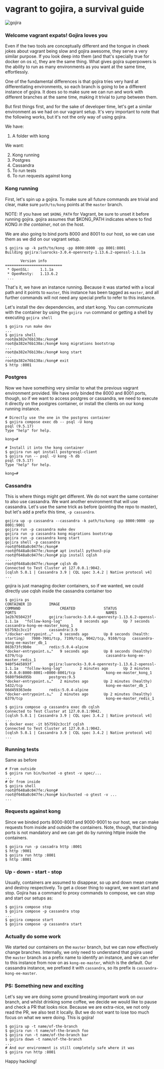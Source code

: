 # vagrant to gojira, a survival guide

![gojira](https://media.giphy.com/media/u0YUspFyoyqnm/giphy.gif)

### Welcome vagrant expats! Gojira loves you

Even if the two tools are conceptually different and the tongue in cheek jokes
about vagrant being slow and gojira awesome, they serve a very similar purpose.
If you look deep into them (and that's specially true for docker on os x), they
are the same thing. What gives gojira superpowers is the ability to run as many
environments as you want at the same time, effortlessly.

One of the fundamental differences is that gojira tries very hard at
differentiating environments, so each branch is going to be a different
instance of gojira. It does so to make sure we can run and work with different
branches at the same time, making it trivial to jump between them.

But first things first, and for the sake of developer time, let's get a similar
environment as we had on our vagrant setup. It's very important to note that
the following works, but it's not the only way of using gojira.

We have:

1. A folder with kong

We want:

2. Kong running
3. Postgres
4. Cassandra
5. To run tests
6. To run requests against kong

### Kong running

First, let's spin up a gojira. To make sure all future commands are trivial
and clear, make sure `path/to/kong` points at the `master` branch.

NOTE: If you have set `$KONG_PATH` for Vagrant, be sure to unset it before
running gojira. gojira assumes that $KONG_PATH indicates where to find KONG
_in the container_, not on the host.

We are also going to bind ports 8000 and 8001 to our host, so we can use them 
as we did on our vagrant setup.

```
$ gojira up -k path/to/kong -pp 8000:8000 -pp 8001:8001
Building gojira:luarocks-3.0.4-openresty-1.13.6.2-openssl-1.1.1a

       Version info
==========================
 * OpenSSL:     1.1.1a
 * OpenResty:   1.13.6.2
 ...
```

That's it, we have an instance running. Because it was started with a local
path and it points to `master`, this instance has been tagged as `master`, and
all further commands will not need any special prefix to refer to this instance.

Let's install the dev dependencies, and start kong. You can communicate with
the container by using the `gojira run` command or getting a shell by executing
`gojira shell`

```
$ gojira run make dev
...
$ gojira shell
root@a382e76b130a:/kong#
root@a382e76b130a:/kong# kong migrations bootstrap
...
root@a382e76b130a:/kong# kong start
...
root@a382e76b130a:/kong# exit
$ http :8001
```

### Postgres

Now we have something very similar to what the previous vagrant environment
provided. We have only binded the 8000 and 8001 ports, though, so if we want
to access postgres or cassandra, we need to execute it directly on the postgres
container, or install the clients on our kong running instance.

```
# Directly use the one in the postgres container
$ gojira compose exec db -- psql -U kong
psql (9.5.17)
Type "help" for help.

kong=#
```

```
# Install it into the kong container
$ gojira run apt install postgresql-client
$ gojira run -- psql -U kong -h db
psql (9.5.17)
Type "help" for help.

kong=#
```

### Cassandra

This is where things might get different. We do not want the same container
to also use cassandra. We want another environment that will use cassandra.
Let's use the same trick as before (pointing the repo to master), but let's
add a prefix this time, `-p cassandra`.

```
gojira up -p cassandra --cassandra -k path/to/kong -pp 8000:9000 -pp 8001:9001
gojira run -p cassandra make dev
gojira run -p cassandra kong migrations bootstrap
gojira run -p cassandra kong start
gojira shell -p cassandra
root@f648a8c047fe:/kong#
root@f648a8c047fe:/kong# apt install python3-pip
root@f648a8c047fe:/kong# pip install cqlsh
...
root@f648a8c047fe:/kong# cqlsh db
Connected to Test Cluster at 127.0.0.1:9042.
[cqlsh 5.0.1 | Cassandra 3.9 | CQL spec 3.4.2 | Native protocol v4]
...
```

gojira is just managing docker containers, so if we wanted, we could directly
use cqlsh inside the cassandra container too

```
$ gojira ps
CONTAINER ID        IMAGE                                                     COMMAND                  CREATED             STATUS                            PORTS                                         NAMES
1e2b7650423f        gojira:luarocks-3.0.4-openresty-1.13.6.2-openssl-1.1.1a   "follow-kong-log"        8 seconds ago       Up 7 seconds                                                                    cassandra-kong-ee-master_kong_1
b57592c3cc1f        cassandra:3.9                                             "/docker-entrypoint.…"   9 seconds ago       Up 8 seconds (health: starting)   7000-7001/tcp, 7199/tcp, 9042/tcp, 9160/tcp   cassandra-kong-ee-master_db_1
863b73fc9b0e        redis:5.0.4-alpine                                        "docker-entrypoint.s…"   9 seconds ago       Up 8 seconds (healthy)            6379/tcp                                      cassandra-kong-ee-master_redis_1
940f54e5893f        gojira:luarocks-3.0.4-openresty-1.13.6.2-openssl-1.1.1a   "follow-kong-log"        2 minutes ago       Up 2 minutes                      0.0.0.0:8000-8001->8000-8001/tcp              kong-ee-master_kong_1
5680f9d4d95b        postgres:9.5                                              "docker-entrypoint.s…"   2 minutes ago       Up 2 minutes (healthy)            5432/tcp                                      kong-ee-master_db_1
66d459363ede        redis:5.0.4-alpine                                        "docker-entrypoint.s…"   2 minutes ago       Up 2 minutes (healthy)            6379/tcp                                      kong-ee-master_redis_1

$ gojira compose -p cassandra exec db cqlsh
Connected to Test Cluster at 127.0.0.1:9042.
[cqlsh 5.0.1 | Cassandra 3.9 | CQL spec 3.4.2 | Native protocol v4]
...
$ docker exec -it b57592c3cc1f cqlsh
Connected to Test Cluster at 127.0.0.1:9042.
[cqlsh 5.0.1 | Cassandra 3.9 | CQL spec 3.4.2 | Native protocol v4]
...
```

### Running tests

Same as before

```
# From outside
$ gojira run bin/busted -o gtest -v spec/...
...
# Or from inside
$ gojira shell
root@f648a8c047fe:/kong#
root@f648a8c047fe:/kong# bin/busted -o gtest -v ...
...
```

### Requests against kong

Since we binded ports 8000-8001 and 9000-9001 to our host, we can make requests
from inside and outside the containers. Note, though, that binding ports is not
mandatory and we can get do by running httpie inside the containers.

```
$ gojira run -p cassadra http :8001
$ http :9001
$ gojira run http :8001
$ http :8001
```

### Up - down - start - stop

Usually, containers are assumed to disappear, so up and down mean create and
destroy respectively. To get a closer thing to vagrant, we want start and stop.
Gojira has a command to proxy commands to compose, we can stop and start
our setups as:

```
$ gojira compose stop
$ gojira compose -p cassandra stop
...
$ gojira compose start
$ gojira compose -p cassandra start
```

### Actually do some work

We started our containers on the `master` branch, but we can now effectively
change branches. Internally, we only need to understand that gojira used
the `master` branch as a prefix name to identify an instance, and we can refer
to this instance from now on as `kong-ee-master`, which is the default. Our
cassandra instance, we prefixed it with `cassandra`, so its prefix is
`cassandra-kong-ee-master`.

### PS: Something new and exciting

Let's say we are doing some ground breaking important work on our branch, and
whilst drinking some coffee, we decide we would like to pause and check a PR
that looks nice. Because we are extra-nice, we not only read the PR, we also
test it locally. But we do not want to lose too much focus on what we were
doing. This is gojira!

```
$ gojira up -t name/of-the-branch
$ gojira run -t name/of-the-branch foo
$ gojira run -t name/of-the-branch bar
$ gojira down -t name/of-the-branch
...
# And our environment is still completely safe where it was
$ gojira run http :8001
```

Happy hacking!

